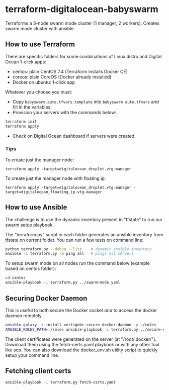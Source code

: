 # terraform-digitalocean-babyswarm

Terraforms a 3-node swarm mode cluster (1 manager, 2 workers).
Creates swarm mode cluster with ansible.

## How to use Terraform

There are specific folders for some combinations of Linux distro and Digital Ocean 1-click apps:

* centos: plain CentOS 7.4 (Terraform installs Docker CE)
* coreos: plain CoreOS (Docker already installed)
* Docker on ubuntu: 1-click app

Whatever you choose you must:

* Copy `babyswarm.auto.tfvars.template` into `babyswarm.auto.tfvars` and fill in the variables;
* Provision your servers with the commands below:

```sh
terraform init
terraform apply
```

* Check on Digital Ocean dashboard if servers were created.

### Tips

To create just the manager node:

    terraform apply -target=digitalocean_droplet.vtg-manager

To create just the manager node with floating ip:

    terraform apply -target=digitalocean_droplet.vtg-manager -target=digitalocean_floating_ip.vtg-manager

## How to use Ansible

The challenge is to use the dynamic inventory present in "tfstate" to run our swarm setup playbook.

The "terraform.py" script in each folder generates an ansible inventory from tfstate on current folder. You can run a few tests on command line:

```sh
python terraform.py --debug --list    # dynamic ansible inventory
ansible -i terraform.py -m ping all   # pings all servers
```

To setup swarm mode on all nodes run the command below (example based on centos folder):

```sh
cd centos
ansible-playbook -i terraform.py ../swarm-mode.yaml
```

## Securing Docker Daemon

This is useful to both secure the Docker socket *and* to access the docker daemon remotely.

```sh
ansible-galaxy -i install vertigobr.secure-docker-daemon -p ./roles
ANSIBLE_ROLES_PATH=./roles ansible-playbook -i terraform.py ../secure-swarm.yaml
```

The client certificates were generated on the server (at "/root/.docker/"). Download them using the fetch-certs.yaml playbook or with any other tool like scp. You can also download the docker_env.sh utility script to quickly setup your command line.

## Fetching client certs

```sh
ansible-playbook -i terraform.py fetch-certs.yaml
```